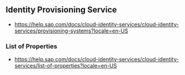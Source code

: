 
## Identity Provisioning Service

* https://help.sap.com/docs/cloud-identity-services/cloud-identity-services/provisioning-systems?locale=en-US


### List of Properties
* https://help.sap.com/docs/cloud-identity-services/cloud-identity-services/list-of-properties?locale=en-US 
